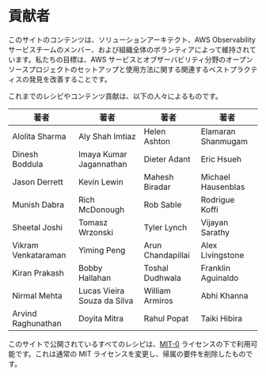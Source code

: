 # 貢献者

このサイトのコンテンツは、ソリューションアーキテクト、AWS Observability サービスチームのメンバー、および組織全体のボランティアによって維持されています。私たちの目標は、AWS サービスとオブザーバビリティ分野のオープンソースプロジェクトのセットアップと使用方法に関する関連するベストプラクティスの発見を改善することです。

これまでのレシピやコンテンツ貢献は、以下の人々によるものです。

| 著者                | 著者                        | 著者              | 著者               |
| ------------------- | --------------------------- | ----------------- | ------------------ |
| Alolita Sharma      | Aly Shah Imtiaz             | Helen Ashton      | Elamaran Shanmugam |
| Dinesh Boddula      | Imaya Kumar Jagannathan     | Dieter Adant      | Eric Hsueh         |
| Jason Derrett       | Kevin Lewin                 | Mahesh Biradar    | Michael Hausenblas |
| Munish Dabra        | Rich McDonough              | Rob Sable         | Rodrigue Koffi     |
| Sheetal Joshi       | Tomasz Wrzonski             | Tyler Lynch       | Vijayan Sarathy    |
| Vikram Venkataraman | Yiming Peng                 | Arun Chandapillai | Alex Livingstone   |
| Kiran Prakash       | Bobby Hallahan              | Toshal Dudhwala   | Franklin Aguinaldo |
| Nirmal Mehta        | Lucas Vieira Souza da Silva | William Armiros   | Abhi Khanna        |
| Arvind Raghunathan  | Doyita Mitra                | Rahul Popat       | Taiki Hibira       |

このサイトで公開されているすべてのレシピは、[MIT-0][mit0] ライセンスの下で利用可能です。これは通常の MIT ライセンスを変更し、帰属の要件を削除したものです。

[mit0]: https://github.com/aws/mit-0
